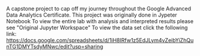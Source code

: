 A capstone project to cap off my journey throughout the Google Advanced Data Analytics Certificate.
This project was originally done in Jypeter Notebook
To view the entire lab with analysis and interpreted results please see "Original Jupyter Workspace"
To view the data set click the following link: https://docs.google.com/spreadsheets/d/1iH8IRfw1z5EdJLym4vZeibYiZhQunTG1DMYTsdyMNwc/edit?usp=sharing
